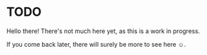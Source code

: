 # TODO

Hello there! There's not much here yet, as this is a work in progress.

If you come back later, there will surely be more to see here ☺️.
